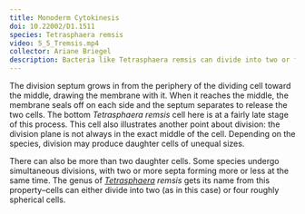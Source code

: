 ```yaml
---
title: Monoderm Cytokinesis
doi: 10.22002/D1.1511
species: Tetrasphaera remsis
video: 5_5_Tremsis.mp4
collector: Ariane Briegel
description: Bacteria like Tetrasphaera remsis can divide into two or four daughter cells, by building one or two septa simultaneously
---
```


The division septum grows in from the periphery of the dividing cell toward the middle, drawing the membrane with it. When it reaches the middle, the membrane seals off on each side and the septum separates to release the two cells. The bottom *Tetrasphaera remsis* cell here is at a fairly late stage of this process. This cell also illustrates another point about division: the division plane is not always in the exact middle of the cell. Depending on the species, division may produce daughter cells of unequal sizes.

There can also be more than two daughter cells. Some species undergo simultaneous divisions, with two or more septa forming more or less at the same time. The genus of *<u>Tetrasphaera</u> remsis* gets its name from this property–cells can either divide into two (as in this case) or four roughly spherical cells.

